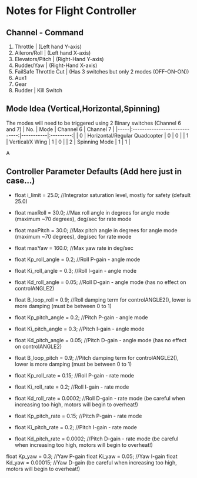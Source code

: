 
# Notes for Flight Controller

## Channel - Command
1. Throttle | (Left hand Y-axis)
2. Aileron/Roll | (Left hand X-axis)
3. Elevators/Pitch | (Right-Hand Y-axis)
4. Rudder/Yaw | (Right-Hand X-axis)
5. FailSafe Throttle Cut | (Has 3 switches but only 2 modes (OFF-ON-ON))
6. Aux1
7. Gear
8. Rudder | Kill Switch

## Mode Idea (Vertical,Horizontal,Spinning)
The modes will need to be triggered using 2 Binary switches (Channel 6 and 7)
| No. |              Mode             | Channel 6 | Channel 7 |
|-----|:-----------------------------:|-----------|:---------:|
| 0   | Horizontal/Regular Quadcopter | 0         | 0         |
| 1   | Vertical/X Wing               | 1         | 0         |
| 2   | Spinning Mode                 | 1         | 1         |

A

## Controller Parameter Defaults (Add here just in case...)

- float i_limit = 25.0;     //Integrator saturation level, mostly for safety (default 25.0)
- float maxRoll = 30.0;     //Max roll angle in degrees for angle mode (maximum ~70 degrees), deg/sec for rate mode 
- float maxPitch = 30.0;    //Max pitch angle in degrees for angle mode (maximum ~70 degrees), deg/sec for rate mode
- float maxYaw = 160.0;     //Max yaw rate in deg/sec

- float Kp_roll_angle = 0.2;    //Roll P-gain - angle mode 
- float Ki_roll_angle = 0.3;    //Roll I-gain - angle mode
- float Kd_roll_angle = 0.05;   //Roll D-gain - angle mode (has no effect on controlANGLE2)
- float B_loop_roll = 0.9;      //Roll damping term for controlANGLE2(), lower is more damping (must be between 0 to 1)
- float Kp_pitch_angle = 0.2;   //Pitch P-gain - angle mode
- float Ki_pitch_angle = 0.3;   //Pitch I-gain - angle mode
- float Kd_pitch_angle = 0.05;  //Pitch D-gain - angle mode (has no effect on controlANGLE2)
- float B_loop_pitch = 0.9;     //Pitch damping term for controlANGLE2(), lower is more damping (must be between 0 to 1)

- float Kp_roll_rate = 0.15;    //Roll P-gain - rate mode
- float Ki_roll_rate = 0.2;     //Roll I-gain - rate mode
- float Kd_roll_rate = 0.0002;  //Roll D-gain - rate mode (be careful when increasing too high, motors will begin to overheat!)
- float Kp_pitch_rate = 0.15;   //Pitch P-gain - rate mode
- float Ki_pitch_rate = 0.2;    //Pitch I-gain - rate mode
- float Kd_pitch_rate = 0.0002; //Pitch D-gain - rate mode (be careful when increasing too high, motors will begin to overheat!)

float Kp_yaw = 0.3;           //Yaw P-gain
float Ki_yaw = 0.05;          //Yaw I-gain
float Kd_yaw = 0.00015;       //Yaw D-gain (be careful when increasing too high, motors will begin to overheat!)

